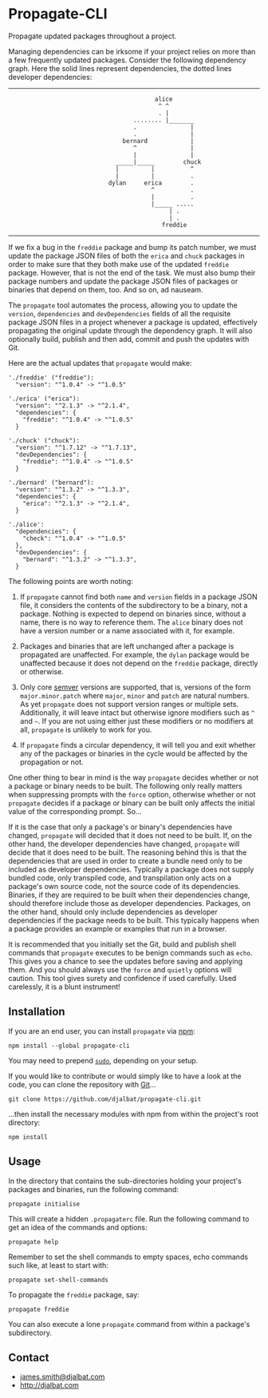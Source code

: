 # Propagate-CLI

Propagate updated packages throughout a project.

Managing dependencies can be irksome if your project relies on more than a few frequently updated packages. Consider the following dependency graph. Here the solid lines represent dependencies, the dotted lines developer dependencies:

---
                                             alice
                                              ^ ^
                                              . |
                                       ........ |_______
                                       .               |
                                       .               |
                                    bernard            |
                                       ^               |
                                       |               |
                                  _____|_____        chuck
                                  |         |          ^
                                  |         |          .
                                dylan     erica        .
                                            ^          .
                                            |          .
                                            |_____ .....
                                                 | .
                                                 | .
                                               freddie
---
 If we fix a bug in the `freddie` package and bump its patch number, we must update the package JSON files of both the `erica` and `chuck` packages in order to make sure that they both make use of the updated `freddie` package. However, that is not the end of the task. We must also bump their package numbers and update the package JSON files of packages or binaries that depend on them, too. And so on, ad nauseam. 
 
 The `propagate` tool automates the process, allowing you to update the `version`, `dependencies` and `devDependencies` fields of all the requisite package JSON files in a project whenever a package is updated, effectively propagating the original update through the dependency graph. It will also optionally build, publish and then add, commit and push the updates with Git. 
 
 Here are the actual updates that `propagate` would make:
 
```
'./freddie' ("freddie"):
  "version": "^1.0.4" -> "^1.0.5"

'./erica' ("erica"):
  "version": "^2.1.3" -> "^2.1.4",
  "dependencies": {
    "freddie": "^1.0.4" -> "^1.0.5"
  }

'./chuck' ("chuck"):
  "version": "^1.7.12" -> "^1.7.13",
  "devDependencies": {
    "freddie": "^1.0.4" -> "^1.0.5"
  }

'./bernard' ("bernard"):
  "version": "^1.3.2" -> "^1.3.3",
  "dependencies": {
    "erica": "^2.1.3" -> "^2.1.4",
  }

'./alice':
  "dependencies": {
    "check": "^1.0.4" -> "^1.0.5"
  },
  "devDependencies": {
    "bernard": "^1.3.2" -> "^1.3.3",
  }
```
The following points are worth noting:

1. If `propagate` cannot find both `name` and `version` fields in a package JSON file, it considers the contents of the subdirectory to be a binary, not a package. Nothing is expected to depend on binaries since, without a name, there is no way to reference them. The `alice` binary does not have a version number or a name associated with it, for example.

2. Packages and binaries that are left unchanged after a package is propagated are unaffected. For example, the `dylan` package would be unaffected because it does not depend on the `freddie` package, directly or otherwise.

3. Only core [semver](https://semver.org/) versions are supported, that is, versions of the form `major.minor.patch` where `major`, `minor` and `patch` are natural numbers. As yet `propagate` does not support version ranges or multiple sets. Additionally, it will leave intact but otherwise ignore modifiers such as `^` and `~`. If you are not using either just these modifiers or no modifiers at all, `propagate` is unlikely to work for you.

4. If `propagate` finds a circular dependency, it will tell you and exit whether any of the packages or binaries in the cycle would be affected by the propagation or not.

One other thing to bear in mind is the way `propagate` decides whether or not a package or binary needs to be built. The following only really matters when suppressing prompts with the `force` option, otherwise whether or not `propagate` decides if a package or binary can be built only affects the initial value of the corresponding prompt. So... 

If it is the case that only a package's or binary's dependencies have changed, `propagate` will decided that it does not need to be built. If, on the other hand, the developer dependencies have changed, `propagate` will decide that it does need to be built. The reasoning behind this is that the dependencies that are used in order to create a bundle need only to be included as developer dependencies. Typically a package does not supply bundled code, only transpiled code, and transpilation only acts on a package's own source code, not the source code of its dependencies. Binaries, if they are required to be built when their dependencies change, should therefore include those as developer dependencies. Packages, on the other hand, should only include dependencies as developer dependencies if the package needs to be built. This typically happens when a package provides an example or examples that run in a browser. 

It is recommended that you initially set the Git, build and publish shell commands that `propagate` executes to be benign commands such as `echo`. This gives you a chance to see the updates before saving and applying them. And you should always use the `force` and `quietly` options will caution. This tool gives surety and confidence if used carefully. Used carelessly, it is a blunt instrument!                           

## Installation

If you are an end user, you can install `propagate` via [npm](https://www.npmjs.com/):
 
    npm install --global propagate-cli

You may need to prepend [`sudo`](https://en.wikipedia.org/wiki/Sudo), depending on your setup.

If you would like to contribute or would simply like to have a look at the code, you can clone the repository with [Git](https://git-scm.com/)...

    git clone https://github.com/djalbat/propagate-cli.git

...then install the necessary modules with npm from within the project's root directory:

    npm install
    
## Usage

In the directory that contains the sub-directories holding your project's packages and binaries, run the following command:

    propagate initialise
    
This will create a hidden `.propagaterc` file. Run the following command to get an idea of the commands and options:

    propagate help

Remember to set the shell commands to empty spaces, echo commands such like, at least to start with:

    propagate set-shell-commands
    
To propagate the `freddie` package, say:


    propagate freddie
    
You can also execute a lone `propagate` command from within a package's subdirectory.

## Contact

- james.smith@djalbat.com
- http://djalbat.com

